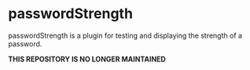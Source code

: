 # passwordStrength
passwordStrength is a plugin for testing and displaying the strength of a password.

**THIS REPOSITORY IS NO LONGER MAINTAINED**
